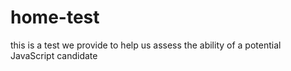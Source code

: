 home-test
=========

this is a test we provide to help us assess the ability of a potential JavaScript candidate
